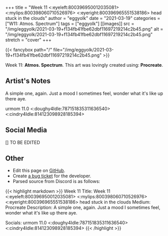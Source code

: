 +++
title =       "Week 11 <:eyeleft:800396950012035081> <:mylips:800398060710526976> <:eyeright:800396965551538186> head stuck in the clouds"
author =      "eggyolk"
date =        "2021-03-19"
categories =  ["W11: Atmos. Spectrum"]
tags =        ["eggyolk"]
[[images]]
                      src = "/img/eggyolk/2021-03-19+f134fb41fbe62dbf11697219214c2b45.png"
                      alt = "/img/eggyolk/2021-03-19+f134fb41fbe62dbf11697219214c2b45.png"
                      stretch = "cover"
+++


{{< fancybox path="/" file="/img/eggyolk/2021-03-19+f134fb41fbe62dbf11697219214c2b45.png" >}}


Week 11: **Atmos. Spectrum**. This art was lovingly created using: **Procreate**.

## Artist's Notes

A simple one, again. Just a mood I sometimes feel, wonder what it's like up there aye. 

urmom 11.0 <:doughy4Idle:787151835311636540> <:cindry4Idle:814123098928185394>

## Social Media

[] TO BE EDITED

## Other

- Edit this page on [GitHub](https://github.com/teaminkling/web-refresh/edit/main/blog/content/blog/eggyolk-week-11-c06c.md).
- Create [a bug ticket](https://github.com/teaminkling/web-refresh/issues/new?assignees=&labels=bug&template=problem-report.md&title=) for the developer.
- Parsed source from Discord is as follows:

{{< highlight markdown >}}
Week 11
Title: Week 11 <:eyeleft:800396950012035081> <:mylips:800398060710526976> <:eyeright:800396965551538186> head stuck in the clouds 
Medium: Procreate
Description: A simple one, again. Just a mood I sometimes feel, wonder what it's like up there aye. 

Socials: urmom 11.0 <:doughy4Idle:787151835311636540> <:cindry4Idle:814123098928185394>
{{< /highlight >}}